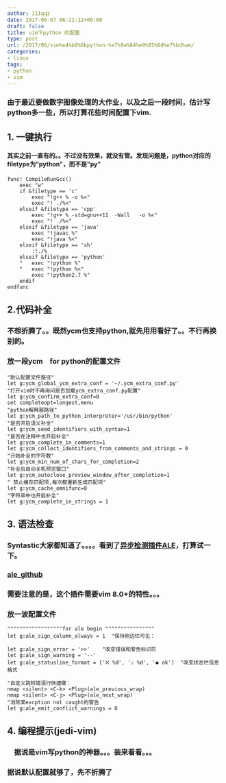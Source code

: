 ```yaml
---
author: 111qqz
date: 2017-06-07 06:21:12+00:00
draft: false
title: vim下python 的配置
type: post
url: /2017/06/vim%e4%b8%8bpython-%e7%9a%84%e9%85%8d%e7%bd%ae/
categories:
- linux
tags:
- python
- vim
---
```


### 由于最近要做数字图像处理的大作业，以及之后一段时间，估计写python多一些，所以打算花些时间配置下vim.




## 1. 一键执行




#### 其实之前一直有的。。不过没有效果，就没有管。发现问题是，python对应的filetype为"python"，而不是"py"



    
    func! CompileRunGcc()
    	exec "w"
    	if &filetype == 'c'
    		exec "!g++ % -o %<"
    		exec "! ./%<"
    	elseif &filetype == 'cpp'
    		exec "!g++ % -std=gnu++11  -Wall   -o %<"
    		exec "! ./%<"
    	elseif &filetype == 'java' 
    		exec "!javac %" 
    		exec "!java %<"
    	elseif &filetype == 'sh'
    		:!./%
    	elseif &filetype == 'python'
    	"	exec "!python %"
    	"	exec "!python %<"
    		exec "!python2.7 %"
    	endif
    endfunc




## **2.代码补全**




### 不想折腾了。。既然ycm也支持python,就先用用看好了。。不行再换别的。




### 放一段ycm　for python的配置文件



    
     
    "默认配置文件路径"
    let g:ycm_global_ycm_extra_conf = '~/.ycm_extra_conf.py'
    "打开vim时不再询问是否加载ycm_extra_conf.py配置"
    let g:ycm_confirm_extra_conf=0
    set completeopt=longest,menu
    "python解释器路径"
    let g:ycm_path_to_python_interpreter='/usr/bin/python'
    "是否开启语义补全"
    let g:ycm_seed_identifiers_with_syntax=1
    "是否在注释中也开启补全"
    let g:ycm_complete_in_comments=1
    let g:ycm_collect_identifiers_from_comments_and_strings = 0
    "开始补全的字符数"
    let g:ycm_min_num_of_chars_for_completion=2
    "补全后自动关机预览窗口"
    let g:ycm_autoclose_preview_window_after_completion=1
    " 禁止缓存匹配项,每次都重新生成匹配项"
    let g:ycm_cache_omnifunc=0
    "字符串中也开启补全"
    let g:ycm_complete_in_strings = 1




## **3. 语法检查**




### Syntastic大家都知道了。。。。看到了[异步检测插件ALE](https://zhuanlan.zhihu.com/p/23317292)，打算试一下。




### [ale_github](https://github.com/w0rp/ale)




### 需要注意的是，这个插件需要vim 8.0+的特性。。。




### 放一波配置文件



    
    """"""""""""""""""for ale begin """"""""""""""""
    let g:ale_sign_column_always = 1  "保持侧边栏可见：
    
    let g:ale_sign_error = '>>'    "改变错误和警告标识符
    let g:ale_sign_warning = '--'
    let g:ale_statusline_format = ['⨉ %d', '⚠ %d', '⬥ ok']  "改变状态栏信息格式
    
    "自定义跳转错误行快捷键：
    nmap <silent> <C-k> <Plug>(ale_previous_wrap)
    nmap <silent> <C-j> <Plug>(ale_next_wrap)
    "消除某excption not caught的警告
    let g:ale_emit_conflict_warnings = 0




## **4. 编程提示(jedi-vim)**




### 　据说是vim写python的神器。。。装来看看。。。




### 据说默认配置就够了，先不折腾了





### 







### 









